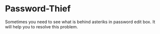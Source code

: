 # Password-Thief
Sometimes you need to see what is behind asteriks in password edit box. It will help you to resolve this problem.
